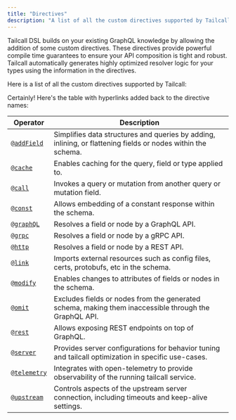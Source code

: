 ```yaml
---
title: "Directives"
description: "A list of all the custom directives supported by Tailcall."
---
```


Tailcall DSL builds on your existing GraphQL knowledge by allowing the addition of some custom directives. These directives provide powerful compile time guarantees to ensure your API composition is tight and robust. Tailcall automatically generates highly optimized resolver logic for your types using the information in the directives.

Here is a list of all the custom directives supported by Tailcall:

Certainly! Here's the table with hyperlinks added back to the directive names:

<!-- SORT OPERATOR BY NAME -->

| Operator                     | Description                                                                                                  |
| ---------------------------- | ------------------------------------------------------------------------------------------------------------ |
| [`@addField`](add-field.md)  | Simplifies data structures and queries by adding, inlining, or flattening fields or nodes within the schema. |
| [`@cache`](cache.md)         | Enables caching for the query, field or type applied to.                                                     |
| [`@call`](call.md)           | Invokes a query or mutation from another query or mutation field.                                            |
| [`@const`](const.md)         | Allows embedding of a constant response within the schema.                                                   |
| [`@graphQL`](graphql.md)     | Resolves a field or node by a GraphQL API.                                                                   |
| [`@grpc`](grpc.md)           | Resolves a field or node by a gRPC API.                                                                      |
| [`@http`](http.md)           | Resolves a field or node by a REST API.                                                                      |
| [`@link`](link.md)           | Imports external resources such as config files, certs, protobufs, etc in the schema.                        |
| [`@modify`](modify.md)       | Enables changes to attributes of fields or nodes in the schema.                                              |
| [`@omit`](omit.md)           | Excludes fields or nodes from the generated schema, making them inaccessible through the GraphQL API.        |
| [`@rest`](rest.md)           | Allows exposing REST endpoints on top of GraphQL.                                                            |
| [`@server`](server.md)       | Provides server configurations for behavior tuning and tailcall optimization in specific use-cases.          |
| [`@telemetry`](telemetry.md) | Integrates with open-telemetry to provide observability of the running tailcall service.                     |
| [`@upstream`](upstream.md)   | Controls aspects of the upstream server connection, including timeouts and keep-alive settings.              |
